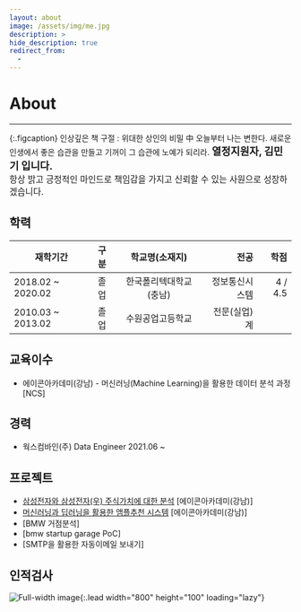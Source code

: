 ```yaml
---
layout: about
image: /assets/img/me.jpg
description: >
hide_description: true
redirect_from:
  -
---
```



# About

<!--author-->

* * *
{:.figcaption}
    인상깊은 책 구절 : 위대한 상인의 비밀 中
    오늘부터 나는 변한다. 새로운 인생에서 좋은 습관을 만들고 기꺼이 그 습관에 노예가 되리라.
<left>
<span style=
"font-size:130%;
font-weight:bold">
열정지원자, 김민기 입니다.<br>
</span>
<span style="font-size:110%;font-weight:">
항상 밝고 긍정적인 마인드로 책임감을 가지고 신뢰할 수 있는 사원으로 성장하겠습니다.
</span>
</left>

## 학력

| 재학기간           | 구분 | 학교명(소재지)         | 전공            | 학점           |
|-------------------|:-----|:---------------------:|---------------:|---------------:|
| 2018.02 ~ 2020.02 | 졸업 | 한국폴리텍대학교 (충남) | 정보통신시스템   | 4 / 4.5        |
| 2010.03 ~ 2013.02 | 졸업 | 수원공업고등학교       | 전문(실업)계     |                |

## 교육이수
- 에이콘아카데미(강남) - 머신러닝(Machine Learning)을 활용한 데이터 분석 과정 [NCS]

## 경력
- 웍스컴바인(주) Data Engineer 2021.06 ~

## 프로젝트
- [삼성전자와 삼성전자(우) 주식가치에 대한 분석](https://roogle6523.github.io/PortFolio/generic.html) [에이콘아카데미(강남)]
- [머신러닝과 딥러닝을 활용한 앰플추천 시스템](https://roogle6523.github.io/PortFolio/generic2.html) [에이콘아카데미(강남)]
- [BMW 거점분석]
- [bmw startup garage PoC]
- [SMTP을 활용한 자동이메일 보내기]
## 인적검사
![Full-width image](../assets/img/personality.PNG){:.lead width="800" height="100" loading="lazy"}